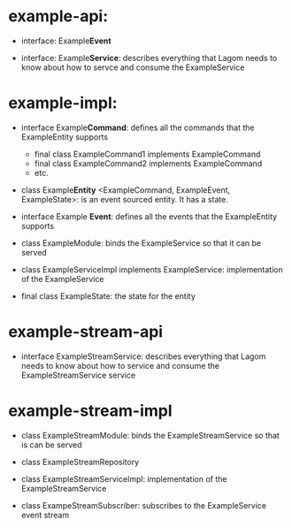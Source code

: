 # example-api: #

- interface: Example**Event**

- interface: Example**Service**: describes everything that Lagom needs to know about how to servce and consume the ExampleService


# example-impl: #

- interface Example**Command**: defines all the commands that the ExampleEntity supports
  + final class ExampleCommand1 implements ExampleCommand
  + final class ExampleCommand2 implements ExampleCommand
  + etc.
  
- class Example**Entity** <ExampleCommand, ExampleEvent, ExampleState>: is an event sourced entity. It has a state.  

- interface Example __Event__: defines all the events that the ExampleEntity supports

- class ExampleModule: binds the ExampleService so that it can be served

- class ExampleServiceImpl implements ExampleService: implementation of the ExampleService

- final class ExampleState: the state for the entity


# example-stream-api #

- interface ExampleStreamService: describes everything that Lagom needs to know about how to service and consume the ExampleStreamService service


# example-stream-impl #

- class ExampleStreamModule: binds the ExampleStreamService so that is can be served

- class ExampleStreamRepository

- class ExampleStreamServiceImpl: implementation of the ExampleStreamService

- class ExampeStreamSubscriber: subscribes to the ExampleService event stream
